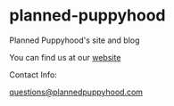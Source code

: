 # planned-puppyhood
Planned Puppyhood's site and blog

You can find us at our [website](https://plannedpuppyhood.com)

Contact Info:

questions@plannedpuppyhood.com
